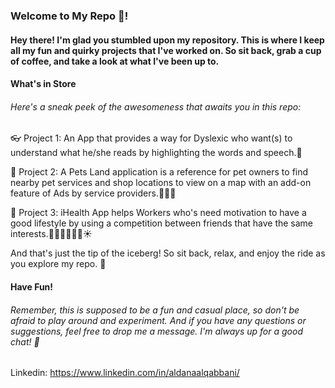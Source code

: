 ### Welcome to My Repo 🤩!
#### Hey there! I'm glad you stumbled upon my repository. This is where I keep all my fun and quirky projects that I've worked on. So sit back, grab a cup of coffee, and take a look at what I've been up to.

#### What's in Store
###### Here's a sneak peek of the awesomeness that awaits you in this repo:

👓 Project 1: An App that provides a way for Dyslexic who want(s) to understand what he/she reads by highlighting the words and speech.🤔

🐶 Project 2: A Pets Land application is a reference for pet owners to find nearby pet services and shop locations to view on a map with an add-on feature of Ads by service providers.🐰🐱🐶

🌱 Project 3: iHealth App helps Workers who's need motivation to have a good lifestyle by using a competition between friends that have the same interests.💪🏾🏋🏽‍♀️💧☀️

And that's just the tip of the iceberg! So sit back, relax, and enjoy the ride as you explore my repo. 🚀

#### Have Fun!
###### Remember, this is supposed to be a fun and casual place, so don't be afraid to play around and experiment. And if you have any questions or suggestions, feel free to drop me a message. I'm always up for a good chat! 💬
Linkedin: https://www.linkedin.com/in/aldanaalqabbani/



